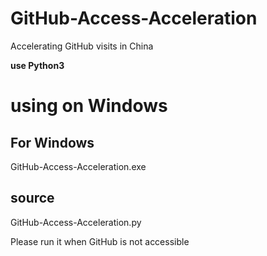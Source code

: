 # GitHub-Access-Acceleration
Accelerating GitHub visits in China

**use Python3**
# using on Windows
## For Windows
GitHub-Access-Acceleration.exe

## source
GitHub-Access-Acceleration.py

Please run it when GitHub is not accessible

